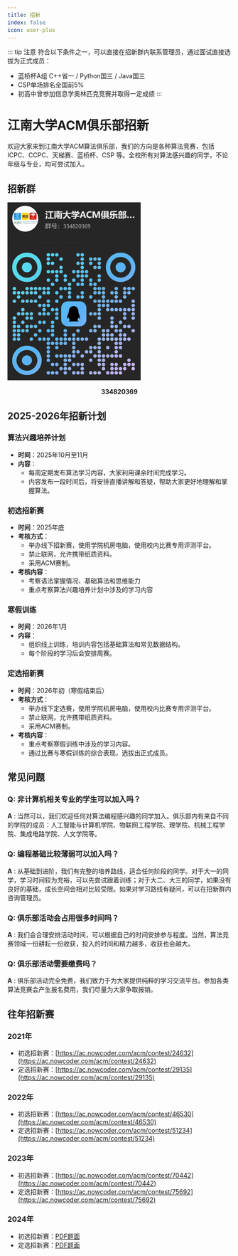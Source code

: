 ```yaml
---
title: 招新
index: false
icon: user-plus
---
```


::: tip 注意
符合以下条件之一，可以直接在招新群内联系管理员，通过面试直接选拔为正式成员：

- 蓝桥杯A组 C++省一 / Python国三 / Java国三
- CSP单场排名全国前5%
- 初高中曾参加信息学奥林匹克竞赛并取得一定成绩
:::

# 江南大学ACM俱乐部招新

欢迎大家来到江南大学ACM算法俱乐部，我们的方向是各种算法竞赛，包括 ICPC、CCPC、天梯赛、蓝桥杯、CSP 等。全校所有对算法感兴趣的同学，不论年级与专业，均可尝试加入。

## 招新群

![](/qrcode/2025recruitment.jpg)

<center><strong>334820369</strong></center>


## 2025-2026年招新计划

### 算法兴趣培养计划

- **时间**：2025年10月至11月
- **内容**：
    - 每周定期发布算法学习内容，大家利用课余时间完成学习。
    - 内容发布一段时间后，将安排直播讲解和答疑，帮助大家更好地理解和掌握算法。

### 初选招新赛

- **时间**：2025年底
- **考核方式**：
    - 举办线下招新赛，使用学院机房电脑，使用校内比赛专用评测平台。
    - 禁止联网，允许携带纸质资料。
    - 采用ACM赛制。
- **考核内容**：
    - 考察语法掌握情况、基础算法和思维能力
    - 重点考察算法兴趣培养计划中涉及的学习内容

### 寒假训练

- **时间**：2026年1月
- **内容**：
    - 组织线上训练，培训内容包括基础算法和常见数据结构。
    - 每个阶段的学习后会安排周赛。

### 定选招新赛

- **时间**：2026年初（寒假结束后）
- **考核方式**：
    - 举办线下定选赛，使用学院机房电脑，使用校内比赛专用评测平台。
    - 禁止联网，允许携带纸质资料。
    - 采用ACM赛制。
- **考核内容**：
    - 重点考察寒假训练中涉及的学习内容。
    - 通过比赛与寒假训练的综合表现，选拔出正式成员。

## 常见问题

### Q: 非计算机相关专业的学生可以加入吗？
**A** : 当然可以，我们欢迎任何对算法编程感兴趣的同学加入。俱乐部内有来自不同的学院的成员：人工智能与计算机学院、物联网工程学院、理学院、机械工程学院、集成电路学院、人文学院等。

### Q: 编程基础比较薄弱可以加入吗？
**A** : 从基础到进阶，我们有完整的培养路线，适合任何阶段的同学。对于大一的同学，学习时间较为充裕，可以先尝试跟着训练；对于大二、大三的同学，如果没有良好的基础，成长空间会相对比较受限。如果对学习路线有疑问，可以在招新群内咨询管理员。

### Q: 俱乐部活动会占用很多时间吗？
**A** : 我们会合理安排活动时间，可以根据自己的时间安排参与程度。当然，算法竞赛领域一份耕耘一份收获，投入的时间和精力越多，收获也会越大。

### Q: 俱乐部活动需要缴费吗？
**A** : 俱乐部活动完全免费，我们致力于为大家提供纯粹的学习交流平台。参加各类算法竞赛会产生报名费用，我们尽量为大家争取报销。

## 往年招新赛

### 2021年

- 初选招新赛：[https://ac.nowcoder.com/acm/contest/24632](https://ac.nowcoder.com/acm/contest/24632)
- 定选招新赛：[https://ac.nowcoder.com/acm/contest/29135](https://ac.nowcoder.com/acm/contest/29135)

### 2022年

- 初选招新赛：[https://ac.nowcoder.com/acm/contest/46530](https://ac.nowcoder.com/acm/contest/46530)
- 定选招新赛：[https://ac.nowcoder.com/acm/contest/51234](https://ac.nowcoder.com/acm/contest/51234)

### 2023年
- 初选招新赛：[https://ac.nowcoder.com/acm/contest/70442](https://ac.nowcoder.com/acm/contest/70442)
- 定选招新赛：[https://ac.nowcoder.com/acm/contest/75692](https://ac.nowcoder.com/acm/contest/75692)

### 2024年
- 初选招新赛：[PDF题面](/pdf/JNU_ACM_2024初选招新赛.pdf)
- 定选招新赛：[PDF题面](/pdf/JNU_ACM_2024定选招新赛.pdf)
